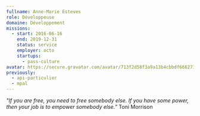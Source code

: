 ```yaml
---
fullname: Anne-Marie Esteves
role: Développeuse
domaine: Développement
missions:
  - start: 2016-06-16
    end: 2019-12-31
    status: service
    employer: octo
    startups:
      - pass-culture
avatar: https://secure.gravatar.com/avatar/713f2d58f3a9a13b4cbbdf6662718f19?size=512
previously:
  - api-particulier
  - mpal
---
```

*"If you are free, you need to free somebody else. If you have some power, then your job is to empower somebody else.”*
Toni Morrison

